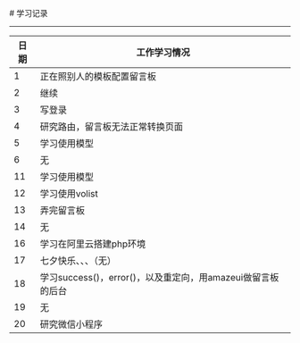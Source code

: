 ﻿
﻿# 学习记录

****
	
|日期|工作学习情况|
|---|---
|1|正在照别人的模板配置留言板
|2|继续
|3|写登录
|4|研究路由，留言板无法正常转换页面
|5|学习使用模型
|6|无
|11|学习使用模型
|12|学习使用volist
|13|弄完留言板
|14|无
|16|学习在阿里云搭建php环境
|17|七夕快乐、、、（无）
|18|学习success()，error()，以及重定向，用amazeui做留言板的后台
|19|无
|20|研究微信小程序